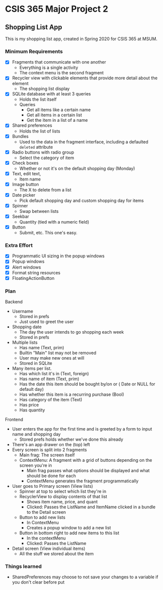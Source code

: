 # CSIS 365 Major Project 2
## Shopping List App

This is my shopping list app, created in Spring 2020 for CSIS 365 at MSUM.

### Minimum Requirements
- [x] Fragments that communicate with one another
  - Everything is a single activity
  - The context menu is the second fragment
- [x] Recycler view with clickable elements that provide more detail about the element
  - The shopping list display
- [x] SQLite database with at least 3 queries
  - Holds the list itself
  - Queries
    - Get all items like a certain name
    - Get all items in a certain list
    - Get the item in a list of a name
- [x] Shared preferences
  - Holds the list of lists
- [x] Bundles
  - Used to the data in the fragment interface, including a defaulted `deleted` attribute
- [x] Radio buttons with radio group
  - Select the category of item
- [x] Check boxes
  - Whether or not it's on the default shopping day (Monday)
- [x] Text, edit text,
  - Item name
- [x] Image button
  - The X to delete from a list
- [x] Date picker
  - Pick default shopping day and custom shopping day for items
- [x] Spinner
  - Swap between lists
- [x] Seekbar
  - Quantity (tied with a numeric field)
- [x] Button
  - Submit, etc. This one's easy.
### Extra Effort
- [x] Programmatic UI sizing in the popup windows
- [x] Popup windows
- [x] Alert windows
- [x] Format string resources
- [x] FloatingActionButton
### Plan
Backend
- Username
  - Stored in prefs
  - Just used to greet the user
- Shopping date
  - The day the user intends to go shopping each week
  - Stored in prefs
- Multiple lists
  - Has name (Text, prim)
  - Builtin "Main" list may not be removed
  - User may make new ones at will
  - Stored in SQLite
- Many items per list.
  - Has which list it's in (Text, foreign)
  - Has name of item (Text, prim)
  - Has the date this item should be bought by/on or ( Date or NULL for default day)
  - Has whether this item is a recurring purchase (Bool)
  - Has category of the item (Text)
  - Has price
  - Has quantity

Frontend
- User enters the app for the first time and is greeted by a form to input name and shopping day
  - Stored prefs holds whether we've done this already
- There's an app drawer on the (top) left
- Every screen is split into 2 fragments
  - Main frag: The screen itself
  - ContextMenu: A fragment with a grid of buttons depending on the screen you're in
    - Main frag passes what options should be displayed and what should be done for each
    - ContextMenu generates the fragment programmatically
- User goes to Primary screen (View lists)
  - Spinner at top to select which list they're in
  - RecyclerView to display contents of that list
    - Shows item name, price, and quant
    - Clicked: Passes the ListName and ItemName clicked in a bundle to the Detail screen
  - Button to add new lists
    - In ContextMenu
    - Creates a popup window to add a new list
  - Button in bottom right to add new items to this list
    - In the contextMenu
    - Clicked: Passes the ListName 
- Detail screen (View individual items)
  - All the stuff we stored about the item


### Things learned
- SharedPreferences may choose to not save your changes to a variable if you don't clear before put
